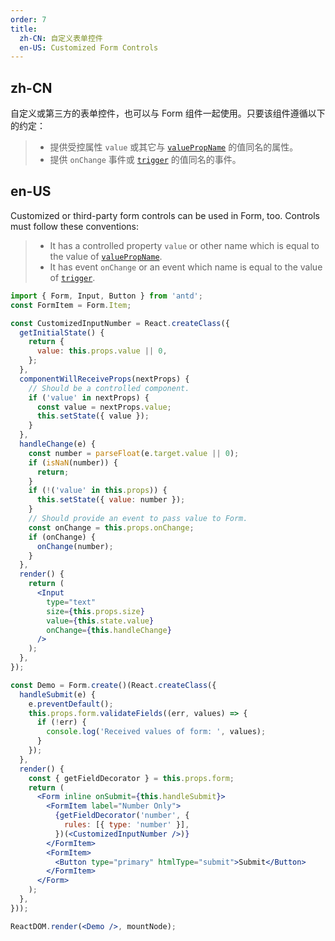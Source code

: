 ```yaml
---
order: 7
title:
  zh-CN: 自定义表单控件
  en-US: Customized Form Controls
---
```


## zh-CN

自定义或第三方的表单控件，也可以与 Form 组件一起使用。只要该组件遵循以下的约定：
> * 提供受控属性 `value` 或其它与 [`valuePropName`](http://ant.design/components/form/#getFieldDecorator-参数) 的值同名的属性。
> * 提供 `onChange` 事件或 [`trigger`](http://ant.design/components/form/#getFieldDecorator-参数) 的值同名的事件。

## en-US

Customized or third-party form controls can be used in Form, too. Controls must follow these conventions:
> * It has a controlled property `value` or other name which is equal to the value of [`valuePropName`](http://ant.design/components/form/?locale=en-US#getFieldDecorator's-parameters).
> * It has event `onChange` or an event which name is equal to the value of [`trigger`](http://ant.design/components/form/?locale=en-US#getFieldDecorator's-parameters).


````jsx
import { Form, Input, Button } from 'antd';
const FormItem = Form.Item;

const CustomizedInputNumber = React.createClass({
  getInitialState() {
    return {
      value: this.props.value || 0,
    };
  },
  componentWillReceiveProps(nextProps) {
    // Should be a controlled component.
    if ('value' in nextProps) {
      const value = nextProps.value;
      this.setState({ value });
    }
  },
  handleChange(e) {
    const number = parseFloat(e.target.value || 0);
    if (isNaN(number)) {
      return;
    }
    if (!('value' in this.props)) {
      this.setState({ value: number });
    }
    // Should provide an event to pass value to Form.
    const onChange = this.props.onChange;
    if (onChange) {
      onChange(number);
    }
  },
  render() {
    return (
      <Input
        type="text"
        size={this.props.size}
        value={this.state.value}
        onChange={this.handleChange}
      />
    );
  },
});

const Demo = Form.create()(React.createClass({
  handleSubmit(e) {
    e.preventDefault();
    this.props.form.validateFields((err, values) => {
      if (!err) {
        console.log('Received values of form: ', values);
      }
    });
  },
  render() {
    const { getFieldDecorator } = this.props.form;
    return (
      <Form inline onSubmit={this.handleSubmit}>
        <FormItem label="Number Only">
          {getFieldDecorator('number', {
            rules: [{ type: 'number' }],
          })(<CustomizedInputNumber />)}
        </FormItem>
        <FormItem>
          <Button type="primary" htmlType="submit">Submit</Button>
        </FormItem>
      </Form>
    );
  },
}));

ReactDOM.render(<Demo />, mountNode);
````

